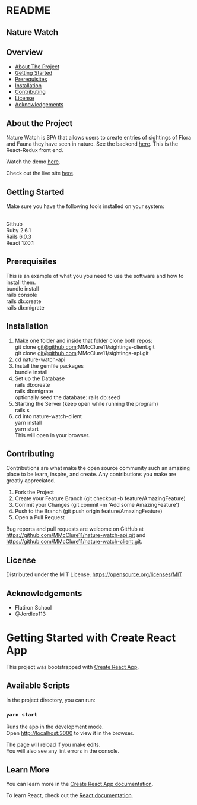 # README

## Nature Watch

## Overview

- [About The Project](#about)
- [Getting Started](#starting)
- [Prerequisites](#prerequisites)
- [Installation](#installation)
- [Contributing](#contributing)
- [License](#license)
- [Acknowledgements](#acknowledgements)

## <a id="about">About the Project</a>

Nature Watch is SPA that allows users to create entries of sightings of Flora and Fauna they have seen in nature. See the backend <a href="https://github.com/MMcClure11/sightings-api">here</a>. This is the React-Redux front end.

Watch the demo <a href="https://youtu.be/CpBJMAcJAYY">here</a>.

Check out the live site <a href="https://nature-watch.herokuapp.com/">here</a>.

## <a id="starting">Getting Started</a>

Make sure you have the following tools installed on your system:

<br>
Github<br>
Ruby 2.6.1<br>
Rails 6.0.3<br>
React 17.0.1<br>

## <a id="prerequisites">Prerequisites</a>

This is an example of what you you need to use the software and how to install them.
<br>
bundle install<br>
rails console<br>
rails db:create<br>
rails db:migrate<br>

## <a id="installation">Installation</a>

1. Make one folder and inside that folder clone both repos:
  <br>git clone git@github.com:MMcClure11/sightings-client.git
  <br>git clone git@github.com:MMcClure11/sightings-api.git
2. cd nature-watch-api
3. Install the gemfile packages
  <br>bundle install
4. Set up the Database
  <br>  rails db:create
  <br> rails db:migrate
  <br> optionally seed the database: rails db:seed
5. Starting the Server (keep open while running the program)
  <br> rails s
6. cd into nature-watch-client
  <br>yarn install
  <br>yarn start
  <br>This will open in your browser.

## <a id="contributing">Contributing</a>

Contributions are what make the open source community such an amazing place to be learn, inspire, and create. Any contributions you make are greatly appreciated.

1. Fork the Project
2. Create your Feature Branch (git checkout -b feature/AmazingFeature)
3. Commit your Changes (git commit -m 'Add some AmazingFeature')
4. Push to the Branch (git push origin feature/AmazingFeature)
5. Open a Pull Request

Bug reports and pull requests are welcome on GitHub at https://github.com/MMcClure11/nature-watch-api.git and https://github.com/MMcClure11/nature-watch-client.git.

## <a id="license">License</a>

Distributed under the MIT License. https://opensource.org/licenses/MIT

## <a id="acknowledgements">Acknowledgements</a>
- Flatiron School
- @Jordles113

# Getting Started with Create React App

This project was bootstrapped with [Create React App](https://github.com/facebook/create-react-app).

## Available Scripts

In the project directory, you can run:

### `yarn start`

Runs the app in the development mode.\
Open [http://localhost:3000](http://localhost:3000) to view it in the browser.

The page will reload if you make edits.\
You will also see any lint errors in the console.

## Learn More

You can learn more in the [Create React App documentation](https://facebook.github.io/create-react-app/docs/getting-started).

To learn React, check out the [React documentation](https://reactjs.org/).
